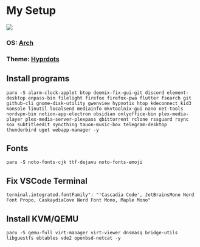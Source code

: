 # My Setup

![](https://github.com/ALi3naTEd0/My-Setup/blob/main/screenshot.png)

### **OS**: [Arch](https://archlinux.org/)
### **Theme**: [Hyprdots](https://github.com/prasanthrangan/hyprdots)

## Install programs
```
paru -S alarm-clock-applet btop deemix-fix-gui-git discord element-desktop enpass-bin filelight firefox firefox-pwa flutter fsearch git github-cli gnome-disk-utility gwenview hypnotix htop kdeconnect kid3 konsole linutil localsend mediainfo mkvtoolnix-gui nano net-tools nordvpn-bin notion-app-electron obsidian onlyoffice-bin plex-media-player plex-media-server-plexpass qbittorrent rclone rssguard rsync sox subtitleedit syncthing tauon-music-box telegram-desktop thunderbird uget webapp-manager -y
```

## Fonts
```
paru -S noto-fonts-cjk ttf-dejavu noto-fonts-emoji
```

## Fix VSCode Terminal
```
terminal.integrated.fontFamily": "'Cascadia Code', JetBrainsMono Nerd Font Propo, CaskaydiaCove Nerd Font Mono, Maple Mono"
```

## Install KVM/QEMU
```
paru -S qemu-full virt-manager virt-viewer dnsmasq bridge-utils libguestfs ebtables vde2 openbsd-netcat -y
```
